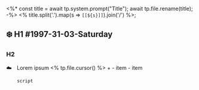 <%*
const title = await tp.system.prompt("Title");
await tp.file.rename(title);
-%>
<% title.split('.').map(s => `[[${s}]]`).join('/') %>;

## ️️❄️ H1 #1997-31-03-Saturday

### H2

☁️ Lorem ipsum <% tp.file.cursor() %>
+
    - item
    - item

```sh
    script
```
